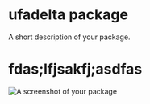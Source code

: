 # ufadelta package

A short description of your package.
<h1> fdas;lfjsakfj;asdfas </h1>

![A screenshot of your package](https://f.cloud.github.com/assets/69169/2290250/c35d867a-a017-11e3-86be-cd7c5bf3ff9b.gif)
